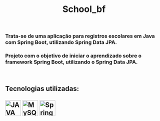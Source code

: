 # <div align="center"> School_bf <div align="center"> 
<br>
  
### Trata-se de uma aplicação para registros escolares em Java com Spring Boot, utilizando Spring Data JPA.
### Projeto com o objetivo de iniciar o aprendizado sobre o framework Spring Boot, utilizando o Spring Data JPA. 
<br>
  
## Tecnologias utilizadas: <div style="display: inline_block"><br><img align="center" alt="JAVA" height="50" width="50" src="https://cdn.jsdelivr.net/gh/devicons/devicon/icons/java/java-original-wordmark.svg"> <img align="center" alt="MySQL" height="50" width="50" src="https://cdn.jsdelivr.net/gh/devicons/devicon/icons/mysql/mysql-original-wordmark.svg"> <img align="center" alt="Spring Boot" height="50" width="50" src="https://cdn.jsdelivr.net/gh/devicons/devicon/icons/spring/spring-original.svg"/>
